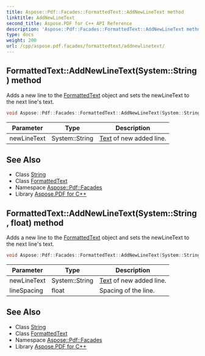 ```yaml
---
title: Aspose::Pdf::Facades::FormattedText::AddNewLineText method
linktitle: AddNewLineText
second_title: Aspose.PDF for C++ API Reference
description: 'Aspose::Pdf::Facades::FormattedText::AddNewLineText method. Adds a new line to the FormattedText object and sets the newLineText to the next line''s text in C++.'
type: docs
weight: 200
url: /cpp/aspose.pdf.facades/formattedtext/addnewlinetext/
---
```

## FormattedText::AddNewLineText(System::String) method


Adds a new line to the [FormattedText](../) object and sets the newLineText to the next line's text.

```cpp
void Aspose::Pdf::Facades::FormattedText::AddNewLineText(System::String newLineText)
```


| Parameter | Type | Description |
| --- | --- | --- |
| newLineText | System::String | [Text](../../../aspose.pdf.text/) of new added line. |

## See Also

* Class [String](../../../system/string/)
* Class [FormattedText](../)
* Namespace [Aspose::Pdf::Facades](../../)
* Library [Aspose.PDF for C++](../../../)
## FormattedText::AddNewLineText(System::String, float) method


Adds a new line to the [FormattedText](../) object and sets the newLineText to the next line's text.

```cpp
void Aspose::Pdf::Facades::FormattedText::AddNewLineText(System::String newLineText, float lineSpacing)
```


| Parameter | Type | Description |
| --- | --- | --- |
| newLineText | System::String | [Text](../../../aspose.pdf.text/) of new added line. |
| lineSpacing | float | Spacing of the line. |

## See Also

* Class [String](../../../system/string/)
* Class [FormattedText](../)
* Namespace [Aspose::Pdf::Facades](../../)
* Library [Aspose.PDF for C++](../../../)
